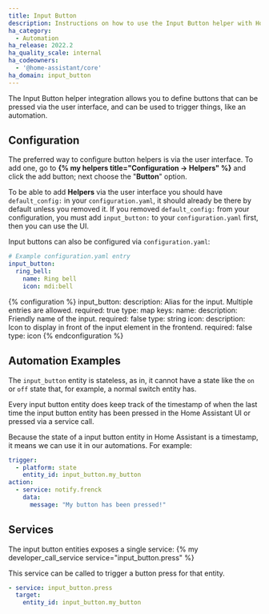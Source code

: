 ```yaml
---
title: Input Button
description: Instructions on how to use the Input Button helper with Home Assistant.
ha_category:
  - Automation
ha_release: 2022.2
ha_quality_scale: internal
ha_codeowners:
  - '@home-assistant/core'
ha_domain: input_button
---
```


The Input Button helper integration allows you to define buttons that
can be pressed via the user interface, and can be used to trigger things,
like an automation.

## Configuration

The preferred way to configure button helpers is via the user interface.
To add one, go to **{% my helpers title="Configuration -> Helpers" %}**
and click the add button; next choose the "**Button**" option.

To be able to add **Helpers** via the user interface you should have
`default_config:` in your `configuration.yaml`, it should already be there by
default unless you removed it. If you removed `default_config:` from your
configuration, you must add `input_button:` to your `configuration.yaml` first,
then you can use the UI.

Input buttons can also be configured via `configuration.yaml`:

```yaml
# Example configuration.yaml entry
input_button:
  ring_bell:
    name: Ring bell
    icon: mdi:bell
```

{% configuration %}
input_button:
  description: Alias for the input. Multiple entries are allowed.
  required: true
  type: map
  keys:
    name:
      description: Friendly name of the input.
      required: false
      type: string
    icon:
      description: Icon to display in front of the input element in the frontend.
      required: false
      type: icon
{% endconfiguration %}

## Automation Examples

The `input_button` entity is stateless, as in, it cannot have a state like the
`on` or `off` state that, for example, a normal switch entity has.

Every input button entity does keep track of the timestamp of when the last time
the input button entity has been pressed in the Home Assistant UI or pressed via
a service call.

Because the state of a input button entity in Home Assistant is a timestamp, it
means we can use it in our automations. For example:

```yaml
trigger:
  - platform: state
    entity_id: input_button.my_button
action:
  - service: notify.frenck
    data:
      message: "My button has been pressed!"
```

## Services

The input button entities exposes a single service:
{% my developer_call_service service="input_button.press" %}

This service can be called to trigger a button press for that entity.

```yaml
- service: input_button.press
  target:
    entity_id: input_button.my_button
```
